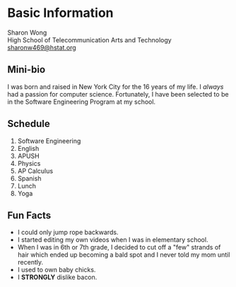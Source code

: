 # Basic Information  
Sharon Wong  
High School of Telecommunication Arts and Technology  
sharonw469@hstat.org  
## Mini-bio  
I was born and raised in New York City for the 16 years of my life. I _always_ had a passion for computer science. Fortunately, I have been selected to be in the Software Engineering Program at my school.
## Schedule  
1. Software Engineering
2. English
3. APUSH
4. Physics
5. AP Calculus
6. Spanish
7. Lunch
8. Yoga
## Fun Facts  
* I could only jump rope backwards.
* I started editing my own videos when I was in elementary school.  
* When I was in 6th or 7th grade, I decided to cut off a "few" strands of hair which ended up becoming a bald spot and I never told my mom until recently. 
* I used to own baby chicks.
* I **STRONGLY** dislike bacon.  